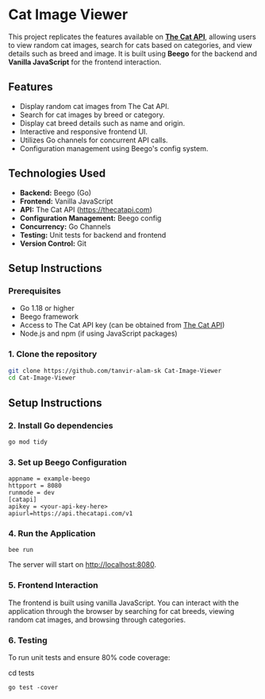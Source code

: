 # Cat Image Viewer

This project replicates the features available on **[The Cat API](https://thecatapi.com)**, allowing users to view random cat images, search for cats based on categories, and view details such as breed and image. It is built using **Beego** for the backend and **Vanilla JavaScript** for the frontend interaction.

## Features

- Display random cat images from The Cat API.
- Search for cat images by breed or category.
- Display cat breed details such as name and origin.
- Interactive and responsive frontend UI.
- Utilizes Go channels for concurrent API calls.
- Configuration management using Beego's config system.

## Technologies Used

- **Backend:** Beego (Go)
- **Frontend:** Vanilla JavaScript
- **API:** The Cat API (https://thecatapi.com)
- **Configuration Management:** Beego config
- **Concurrency:** Go Channels
- **Testing:** Unit tests for backend and frontend
- **Version Control:** Git

## Setup Instructions

### Prerequisites

- Go 1.18 or higher
- Beego framework
- Access to The Cat API key (can be obtained from [The Cat API](https://thecatapi.com/signup))
- Node.js and npm (if using JavaScript packages)

### 1. Clone the repository

```bash
git clone https://github.com/tanvir-alam-sk Cat-Image-Viewer
cd Cat-Image-Viewer
```

## Setup Instructions

### 2. Install Go dependencies

```bash
go mod tidy
```

### 3. Set up Beego Configuration

```
appname = example-beego
httpport = 8080
runmode = dev
[catapi]
apikey = <your-api-key-here>
apiurl=https://api.thecatapi.com/v1
```

### 4. Run the Application

```
bee run

```

The server will start on [http://localhost:8080](http://localhost:8080).

### 5. Frontend Interaction

The frontend is built using vanilla JavaScript. You can interact with the application through the browser by searching for cat breeds, viewing random cat images, and browsing through categories.

### 6. Testing

To run unit tests and ensure 80% code coverage:

cd tests

```
go test -cover

```
